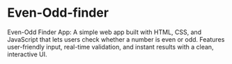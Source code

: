 # Even-Odd-finder
Even-Odd Finder App: A simple web app built with HTML, CSS, and JavaScript that lets users check whether a number is even or odd. Features user-friendly input, real-time validation, and instant results with a clean, interactive UI.
